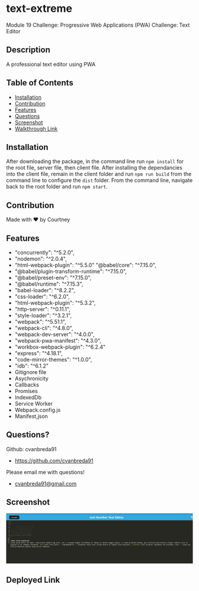 # text-extreme
Module 19 Challenge: Progressive Web Applications (PWA) Challenge: Text Editor

## Description
A professional text editor using PWA

## Table of Contents
* [Installation](#installation)
* [Contribution](#contribution)
* [Features](#features)
* [Questions](#questions)
* [Screenshot](#screenshot)
* [Walkthrough Link](#walkthrough-link)

## Installation
After downloading the package, in the command line run `npm install` for the root file, server file, then client file.
After installing the dependancies into the client file, remain in the client folder and run `npm run build` from the command line to configure the `dist` folder.
From the command line, navigate back to the root folder and run `npm start`.

## Contribution
Made with ❤️ by Courtney

## Features
* "concurrently": "^5.2.0",
* "nodemon": "^2.0.4",
* "html-webpack-plugin": "^5.5.0"    "@babel/core": "^7.15.0",
* "@babel/plugin-transform-runtime": "^7.15.0",
* "@babel/preset-env": "^7.15.0",
* "@babel/runtime": "^7.15.3",
* "babel-loader": "^8.2.2",
* "css-loader": "^6.2.0",
* "html-webpack-plugin": "^5.3.2",
* "http-server": "^0.11.1",
* "style-loader": "^3.2.1",
* "webpack": "^5.51.1",
* "webpack-cli": "^4.8.0",
* "webpack-dev-server": "^4.0.0",
* "webpack-pwa-manifest": "^4.3.0",
* "workbox-webpack-plugin": "^6.2.4"
* "express": "^4.18.1",
* "code-mirror-themes": "^1.0.0",
* "idb": "^6.1.2"
* Gitignore file
* Asychronicity
* Callbacks
* Promises
* IndexedDb
* Service Worker
* Webpack.config.js
* Manifest,json

## Questions?
Github: cvanbreda91
* https://github.com/cvanbreda91

Please email me with questions!
* cvanbreda91@gmail.com

## Screenshot
![website-image](https://github.com/cvanbreda91/text-extreme/blob/main/assets/JATE.png?raw=true)

## Deployed Link

